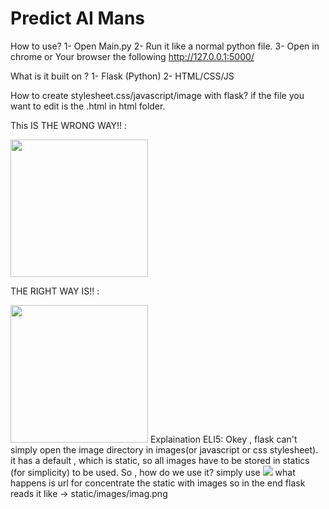 # Predict AI Mans

How to use?
1- Open Main.py
2- Run it like a normal python file.
3- Open in chrome or Your browser the following http://127.0.0.1:5000/

What is it built on ?
1- Flask (Python)
2- HTML/CSS/JS

How to create stylesheet.css/javascript/image with flask?
if the file you want to edit is the .html in html folder.

This IS THE WRONG WAY!! :

<link rel="stylesheet" href="stylesheets/style.css">
<img src="Assets/Predict.ai logo White.png" id="logo1" width="220" >

THE RIGHT WAY IS!! :

<link rel="stylesheet" href="{{ url_for('static', filename='stylesheets/style.css') }}">
<img src="{{url_for('static', filename='Assets/Predict.ai logo White.png')}}" id="logo1" width="220" >
Explaination ELI5:
Okey , flask can't simply open the image directory in images(or javascript or css stylesheet). it has a default , which is static, so all images have to be stored in statics (for simplicity) to be used.
So , how do we use it?
simply use <img src="{{url_for('static',filename='/images/imag.png')}}"> 
 what happens is url for concentrate the static with images so in the end flask reads it like -> static/images/imag.png
